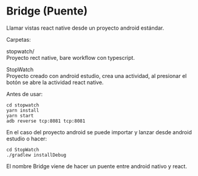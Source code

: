 
# Bridge (Puente)

Llamar vistas react native desde un proyecto android estándar.

Carpetas:

stopwatch/  
Proyecto rect native, bare workflow con typescript.

StopWatch  
Proyecto creado con android estudio, crea una actividad, al presionar el botón 
se abre la actividad react native.

Antes de usar:

```
cd stopwatch
yarn install
yarn start
adb reverse tcp:8081 tcp:8081
```

En el caso del proyecto android se puede importar y lanzar desde android estudio o hacer:

```
cd StopWatch
./gradlew installDebug
```

El nombre Bridge viene de hacer un puente entre android nativo y react.
